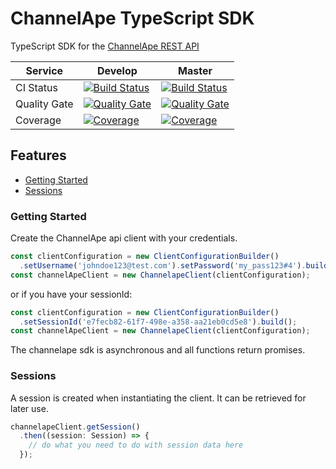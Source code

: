 # ChannelApe TypeScript SDK

TypeScript SDK for the [ChannelApe REST API](https://docs.channelape.io/)

| Service   | Develop | Master |
|-----------|---------|--------|
| CI Status | [![Build Status](https://travis-ci.org/ChannelApe/channelape-typescript-sdk.svg?branch=develop)](https://travis-ci.org/ChannelApe/channelape-typescript-sdk) | [![Build Status](https://travis-ci.org/ChannelApe/channelape-typescript-sdk.svg?branch=master)](https://travis-ci.org/ChannelApe/channelape-typescript-sdk) |
| Quality Gate | [![Quality Gate](https://sonarcloud.io/api/project_badges/measure?project=channelape-typescript-sdk&branch=develop&metric=alert_status)](https://sonarcloud.io/dashboard?id=channelape-typescript-sdk) | [![Quality Gate](https://sonarcloud.io/api/project_badges/measure?project=channelape-typescript-sdk&branch=master&metric=alert_status)](https://sonarcloud.io/dashboard?id=channelape-typescript-sdk) |
| Coverage | [![Coverage](https://sonarcloud.io/api/project_badges/measure?project=channelape-typescript-sdk&branch=develop&metric=coverage)](https://sonarcloud.io/dashboard?id=channelape-typescript-sdk) | [![Coverage](https://sonarcloud.io/api/project_badges/measure?project=channelape-typescript-sdk&branch=master&metric=coverage)](https://sonarcloud.io/dashboard?id=channelape-typescript-sdk) |

## Features
- [Getting Started](#getting-started)
- [Sessions](#sessions)

### Getting Started

Create the ChannelApe api client with your credentials.

```typescript
const clientConfiguration = new ClientConfigurationBuilder()
  .setUsername('johndoe123@test.com').setPassword('my_pass123#4').build();
const channelApeClient = new ChannelapeClient(clientConfiguration);
```

or if you have your sessionId:
```typescript
const clientConfiguration = new ClientConfigurationBuilder()
  .setSessionId('e7fecb82-61f7-498e-a358-aa21eb0cd5e8').build();
const channelApeClient = new ChannelapeClient(clientConfiguration);
```
The channelape sdk is asynchronous and all functions return promises.

### Sessions

A session is created when instantiating the client. It can be retrieved for later use.

```typescript
channelapeClient.getSession()
  .then((session: Session) => {
    // do what you need to do with session data here
  });
```